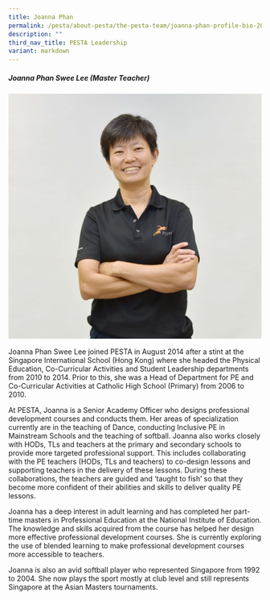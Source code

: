 ```yaml
---
title: Joanna Phan
permalink: /pesta/about-pesta/the-pesta-team/joanna-phan-profile-bio-2019/
description: ""
third_nav_title: PESTA Leadership
variant: markdown
---
```

##### Joanna Phan Swee Lee (Master Teacher)

![](/images/Staff%20Photos/joanna.JPG)

Joanna Phan Swee Lee joined PESTA in August 2014 after a stint at the Singapore International School (Hong Kong) where she headed the Physical Education, Co-Curricular Activities and Student Leadership departments from 2010 to 2014. Prior to this, she was a Head of Department for PE and Co-Curricular Activities at Catholic High School (Primary) from 2006 to 2010.

At PESTA, Joanna is a Senior Academy Officer who designs professional development courses and conducts them. Her areas of specialization currently are in the teaching of Dance, conducting Inclusive PE in Mainstream Schools and the teaching of softball. Joanna also works closely with HODs, TLs and teachers at the primary and secondary schools to provide more targeted professional support. This includes collaborating with the PE teachers (HODs, TLs and teachers) to co-design lessons and supporting teachers in the delivery of these lessons. During these collaborations, the teachers are guided and ‘taught to fish’ so that they become more confident of their abilities and skills to deliver quality PE lessons.

Joanna has a deep interest in adult learning and has completed her part-time masters in Professional Education at the National Institute of Education. The knowledge and skills acquired from the course has helped her design more effective professional development courses. She is currently exploring the use of blended learning to make professional development courses more accessible to teachers. 

Joanna is also an avid softball player who represented Singapore from 1992 to 2004. She now plays the sport mostly at club level and still represents Singapore at the Asian Masters tournaments.<p></p>